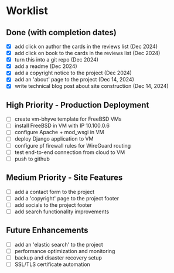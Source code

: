 # Worklist

## Done (with completion dates)

- [x] add click on author the cards in the reviews list (Dec 2024)
- [x] add click on book to the cards in the reviews list (Dec 2024)
- [x] turn this into a git repo (Dec 2024)
- [x] add a readme (Dec 2024)
- [x] add a copyright notice to the project (Dec 2024)
- [x] add an 'about' page to the project (Dec 14, 2024)
- [x] write technical blog post about site construction (Dec 14, 2024)

## High Priority - Production Deployment

- [ ] create vm-bhyve template for FreeBSD VMs
- [ ] install FreeBSD in VM with IP 10.100.0.6
- [ ] configure Apache + mod_wsgi in VM
- [ ] deploy Django application to VM
- [ ] configure pf firewall rules for WireGuard routing
- [ ] test end-to-end connection from cloud to VM
- [ ] push to github

## Medium Priority - Site Features

- [ ] add a contact form to the project
- [ ] add a 'copyright' page to the project footer
- [ ] add socials to the project footer
- [ ] add search functionality improvements

## Future Enhancements

- [ ] add an 'elastic search' to the project
- [ ] performance optimization and monitoring
- [ ] backup and disaster recovery setup
- [ ] SSL/TLS certificate automation
